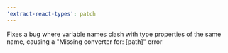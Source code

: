 ```yaml
---
'extract-react-types': patch
---
```


Fixes a bug where variable names clash with type properties of the same name, causing a "Missing converter for: [path]" error
